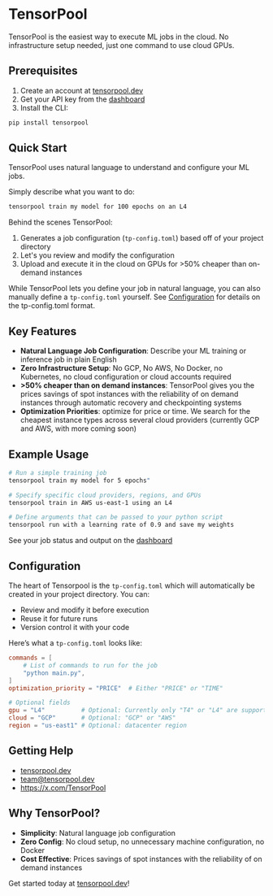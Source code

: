 # TensorPool

TensorPool is the easiest way to execute ML jobs in the cloud. No infrastructure setup needed, just one command to use cloud GPUs.

## Prerequisites
1. Create an account at [tensorpool.dev](https://tensorpool.dev)
2. Get your API key from the [dashboard](https://tensorpool.dev/dashboard)
3. Install the CLI:
```bash
pip install tensorpool
```

## Quick Start
TensorPool uses natural language to understand and configure your ML jobs.

Simply describe what you want to do:

```bash
tensorpool train my model for 100 epochs on an L4
```

Behind the scenes TensorPool:
1. Generates a job configuration (`tp-config.toml`) based off of your project directory
2. Let's you review and modify the configuration
3. Upload and execute it in the cloud on GPUs for >50% cheaper than on-demand instances


While TensorPool lets you define your job in natural language, you can also manually define a `tp-config.toml` yourself.
See [Configuration](#configuration) for details on the tp-config.toml format.


## Key Features
- **Natural Language Job Configuration**: Describe your ML training or inference job in plain English
- **Zero Infrastructure Setup**: No GCP, No AWS, No Docker, no Kubernetes, no cloud configuration or cloud accounts required
- **>50% cheaper than on demand instances**: TensorPool gives you the prices savings of spot instances with the reliability of on demand instances through automatic recovery and checkpointing systems
- **Optimization Priorities**: optimize for price or time. We search for the cheapest instance types across several cloud providers (currently GCP and AWS, with more coming soon)

## Example Usage

```bash
# Run a simple training job
tensorpool train my model for 5 epochs"
```
```bash
# Specify specific cloud providers, regions, and GPUs
tensorpool train in AWS us-east-1 using an L4
```
```bash
# Define arguments that can be passed to your python script
tensorpool run with a learning rate of 0.9 and save my weights
```
See your job status and output on the [dashboard](https://tensorpool.dev/dashboard)

## Configuration

The heart of Tensorpool is the `tp-config.toml` which will automatically be created in your project directory. You can:
- Review and modify it before execution
- Reuse it for future runs
- Version control it with your code

Here’s what a `tp-config.toml` looks like:
```toml
commands = [
    # List of commands to run for the job
    "python main.py",
]
optimization_priority = "PRICE"  # Either "PRICE" or "TIME"

# Optional fields
gpu = "L4"          # Optional: Currently only "T4" or "L4" are supported (more GPUs coming soon)
cloud = "GCP"       # Optional: "GCP" or "AWS"
region = "us-east1" # Optional: datacenter region
```

## Getting Help
- [tensorpool.dev](https://tensorpool.dev)
- team@tensorpool.dev
- https://x.com/TensorPool

## Why TensorPool?
- **Simplicity**: Natural language job configuration
- **Zero Config**: No cloud setup, no unnecessary machine configuration, no Docker
- **Cost Effective**: Prices savings of spot instances with the reliability of on demand instances

Get started today at [tensorpool.dev](https://tensorpool.dev)!
